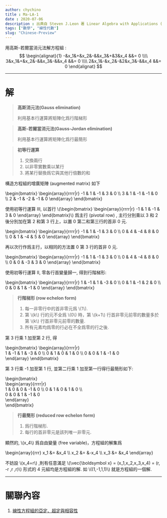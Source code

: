 ```yaml
---
author: chychino
title : Ma-LA-1
date : 2020-07-06
description : 出典自 Steven J.Leon 著 Linear Algebra with Applications (Ninth Edition) Page.16
tags: ["數學", "線性代數"]
slug: "Chinese-Preview"
---
```

用高斯-若爾當消元法解方程組 :
$$
\begin{alignat}{1}
-&x_1&+&x_2&-&&x_3&+&3&x_4 &&= 0 \\\\
3&x_1&+&x_2&-&&x_3&-&&x_4 &&= 0 \\\\
2&x_1&-&x_2&-&2&x_3&-&&x_4 &&= 0
\end{alignat} 
$$
<!--more-->
---

# 解
> **高斯消元法(Gauss elimination)**
>
> 利用基本行運算將矩陣化爲行階梯形

> **高斯-若爾當消元法(Gauss-Jordan elimination)**
>
> 利用基本行運算將矩陣化爲行最簡形

> **初等行運算**
>
> 1. 交換兩行
> 2. 以非零實數乘以某行
> 3. 將某行替換爲它與其他行倍數的和

構造方程組的增廣矩陣 (augmented matrix) 如下

\begin{bmatrix}
  \begin{array}{rrrr|r}
 -1 &  1 & -1 &  3 & 0 \\\\
  3 &  1 & -1 & -1 & 0 \\\\
  2 & -1 & -2 & -1 & 0
 \end{array}
 \end{bmatrix}

使用初等行運算 III, 以首行 \\(\begin{bmatrix} \begin{array}{rrrr|r} -1 & 1 & -1 & 3 & 0 \end{array} \end{bmatrix}\\) 爲主行 (pivotal row) , 主行分別乘以 3 和 2 後分別加在第 2 和第 3 行上，以置 0 第二和第三行的首非 0 元.

\begin{bmatrix}
  \begin{array}{rrrr|r}
 -1 &  1 & -1 &  3 & 0 \\\\
  0 &  4 & -4 &  8 & 0 \\\\
  0 &  1 & -4 &  5 & 0
 \end{array}
 \end{bmatrix}

再以次行作爲主行，以相同的方法置 0 第 3 行的首非 0 元.

\begin{bmatrix}
  \begin{array}{rrrr|r}
 -1 &  1 & -1 &  3 & 0 \\\\
  0 &  4 & -4 &  8 & 0 \\\\
  0 &  0 & -3 &  3 & 0
 \end{array}
 \end{bmatrix}

使用初等行運算 II, 零各行首變量歸一, 得到行階梯形: 

\begin{bmatrix}
  \begin{array}{rrrr|r}
 1 &  -1 & 1 &  -3 & 0 \\\\ 
  0 &  1 & -1 &  2 & 0 \\\\
  0 & 0 &  1 &  -1 & 0
 \end{array}
 \end{bmatrix}

> **行階梯形 (row echelon form)**
>
> 1. 每一非零行中的首非零元爲 \\(1\\).
> 2. 第 \\(k\\) 行的元不全爲 \\(0\\) 時，第 \\(k+1\\) 行首非零元前零的數量多於第 \\(k\\) 行首非零元前零的數量.
> 3. 所有元素均爲零的行必在不全爲零的行之後.

第 3 行乘 1 加至第 2 行, 得

\begin{bmatrix} 
\begin{array}{rrrr|r}  
1 &  -1 & 1 &  -3 & 0 \\\\
0 &  1 & 0 &  1 & 0 \\\\
0 & 0 &  1 &  -1 & 0  
\end{array} 
\end{bmatrix}

第 3 行乘 -1 加至第 1 行, 並第二行乘 1 加至第一行得行最簡形如下:

\begin{bmatrix}   
\begin{array}{rrrr|r}  
1 &  0 & 0 &  -1 & 0 \\\\
0 &  1 & 0 &  1 & 0 \\\\   
0 & 0 &  1 &  -1 & 0  
\end{array}  
\end{bmatrix}

> **行最簡形 (reduced row echelon form)**
>
> 1. 爲行階梯形.
> 2. 每行的首非零元是該列唯一非零元.

顯然的, \\(x_4\\) 爲自由變量 (free variable)，方程組的解集爲

\begin{array}{rrr}
x_1 &= &x_4 \\\\ 
x_2 &= &-x_4 \\\\
x_3 &= &x_4
\end{array}

不妨設 \\(x_4=r\\) ,則有任意滿足 \\(\vec{\boldsymbol x} = (x_1,x_2,x_3,x_4) = (r, -r ,r ,r)\\) 形式的 4 元組均是方程組的解. 如 \\((1,-1,1,1)\\) 就是方程組的一個解.

---

# 關聯內容
1. [線性方程組的亞定、超定與相容性](https://telegra.ph/%E7%B7%9A%E6%80%A7%E6%96%B9%E7%A8%8B%E7%B5%84%E7%9A%84%E4%BA%9E%E5%AE%9A%E8%B6%85%E5%AE%9A%E8%88%87%E7%9B%B8%E5%AE%B9%E6%80%A7-07-05)